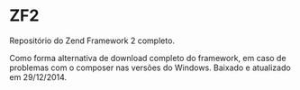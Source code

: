ZF2
===

Repositório do Zend Framework 2 completo.

Como forma alternativa de download completo do framework, em caso de problemas com o composer nas versões do Windows.
Baixado e atualizado em 29/12/2014.
